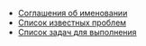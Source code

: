 * [Соглашения об именовании](NAMING_CONVENTIONS.md)
* [Список известных проблем](KNOWN_ISSUES.md)
* [Список задач для выполнения](TODOS.md)
<!--stackedit_data:
eyJoaXN0b3J5IjpbMTAyODE2NjIyN119
-->